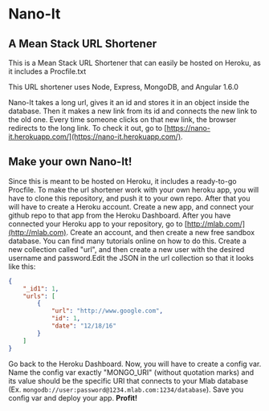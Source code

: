 # Nano-It
## A Mean Stack URL Shortener

This is a Mean Stack URL Shortener that can easily be hosted on Heroku, as it includes a Procfile.txt

This URL shortener uses Node, Express, MongoDB, and Angular 1.6.0

Nano-It takes a long url, gives it an id and stores it in an object inside the database. Then it makes a new link from its id and connects the new link to the old one. Every time someone clicks on that new link, the browser redirects to the long link. To check it out, go to [https://nano-it.herokuapp.com/](https://nano-it.herokuapp.com/).

## Make your own Nano-It!

Since this is meant to be hosted on Heroku, it includes a ready-to-go Procfile. To make the url shortener work with your own heroku app, you will have to clone this repository, and push it to your own repo. After that you will have to create a Heroku account. Create a new app, and connect your github repo to that app from the Heroku Dashboard. After you have connected your Heroku app to your repository, go to [http://mlab.com/](http://mlab.com). Create an account, and then create a new free sandbox database. You can find many tutorials online on how to do this. Create a new collection called "url", and then create a new user with the desired username and password.Edit the JSON in the url collection so that it looks like this:
```json
{
    "_id1": 1,
    "urls": [
        {
            "url": "http://www.google.com",
            "id": 1,
            "date": "12/18/16"
        }
    ]
}
```
Go back to the Heroku Dashboard. Now, you will have to create a config var. Name the config var exactly "MONGO_URI" (without quotation marks) and its value should be the specific URI that connects to your Mlab database (Ex. `mongodb://user:password@1234.mlab.com:1234/database`). Save you config var and deploy your app. **Profit!**
